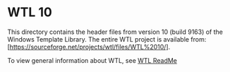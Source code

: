 # WTL 10

This directory contains the header files from version 10 (build 9163) of the Windows Template Library. The entire WTL project is available from: [https://sourceforge.net/projects/wtl/files/WTL%2010/].

To view general information about WTL, see [WTL ReadMe](docs/WtlReadMe.html)
